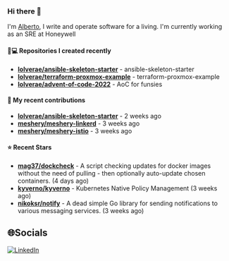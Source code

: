 ### Hi there 👋

I'm [Alberto](https://albertolvera.com), I write and operate software for a living. I'm currently working as an SRE at Honeywell

#### 👨💻 Repositories I created recently
- **[lolverae/ansible-skeleton-starter](https://github.com/lolverae/ansible-skeleton-starter)** - ansible-skeleton-starter
- **[lolverae/terraform-proxmox-example](https://github.com/lolverae/terraform-proxmox-example)** - terraform-proxmox-example
- **[lolverae/advent-of-code-2022](https://github.com/lolverae/advent-of-code-2022)** - AoC for funsies

#### 🚀 My recent contributions
- **[lolverae/ansible-skeleton-starter](https://github.com/lolverae/ansible-skeleton-starter)** - 2 weeks ago
- **[meshery/meshery-linkerd](https://github.com/meshery/meshery-linkerd)** - 3 weeks ago
- **[meshery/meshery-istio](https://github.com/meshery/meshery-istio)** - 3 weeks ago

#### ⭐ Recent Stars
- **[mag37/dockcheck](https://github.com/mag37/dockcheck)** - A script checking updates for docker images without the need of pulling - then optionally auto-update chosen containers. (4 days ago)
- **[kyverno/kyverno](https://github.com/kyverno/kyverno)** - Kubernetes Native Policy Management (3 weeks ago)
- **[nikoksr/notify](https://github.com/nikoksr/notify)** - A dead simple Go library for sending notifications to various messaging services. (3 weeks ago)

## 🌐Socials
[![LinkedIn](https://img.shields.io/badge/LinkedIn-%230077B5.svg?logo=linkedin&logoColor=white)](https://www.linkedin.com/in/luis-alberto-olvera/)
